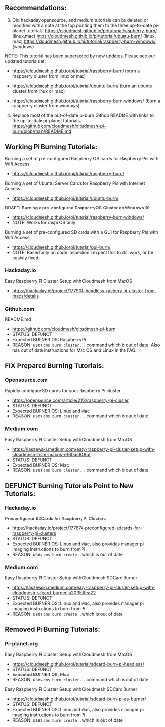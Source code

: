 ## Recommendations:

3. Old hackaday,opensource, and medium tutorials can be deleted or modified with a note at the top pointing them to the three up-to-date pi-planet tutorials:
       https://cloudmesh.github.io/pi/tutorial/raspberry-burn/ (linux,mac)
       https://cloudmesh.github.io/pi/tutorial/ubuntu-burn/ (linux, max)
       https://cloudmesh.github.io/pi/tutorial/raspberry-burn-windows/ (windows)
       
NOTE: This tutorial has been superseded by new updates. Please see our updated tutorials at:

- https://cloudmesh.github.io/pi/tutorial/raspberry-burn/ (burn a raspberry cluster from linux or mac)

- https://cloudmesh.github.io/pi/tutorial/ubuntu-burn/ (burn an ubuntu cluster from linux or mac)
    
- https://cloudmesh.github.io/pi/tutorial/raspberry-burn-windows/ (burn a raspberry cluster from windows)

       
4. Replace most of the out-of-date pi-burn Github README with links to the up-to-date pi-planet tutorials. https://github.com/cloudmesh/cloudmesh-pi-burn/blob/main/README.md 

## Working Pi Burning Tutorials:

Burning a set of pre-configured Raspberry OS cards for Raspberry Pis with Wifi Access

- https://cloudmesh.github.io/pi/tutorial/raspberry-burn/

Burning a set of Ubuntu Server Cards for Raspberry Pis with Internet Access

- https://cloudmesh.github.io/pi/tutorial/ubuntu-burn/

DRAFT: Burning a pre-configured RaspberryOS Cluster on Windows 10

- https://cloudmesh.github.io/pi/tutorial/raspberry-burn-windows/
- NOTE: Works for raspi OS only

Burning a set of pre-configured SD cards with a GUI for Raspberry Pis with Wifi Access

- https://cloudmesh.github.io/pi/tutorial/gui-burn/
- NOTE: Based only on code inspection I expect this to still work, or be easiyly fixed.


### Hackaday.io

Easy Raspberry PI Cluster Setup with Cloudmesh from MacOS
- https://hackaday.io/project/177904-headless-rasbery-pi-cluster-from-macs/details

### Github.com

README.md
- https://github.com/cloudmesh/cloudmesh-pi-burn
- STATUS: DEFUNCT
- Expected BURNER OS: Raspberry Pi
- REASON: uses `cms burn cluster...` command which is out of date. Also has out of date instructions for Mac OS and Linux in the FAQ.   

## FIX Prepared Burning Tutorials:

### Opensource.com

Rapidly configure SD cards for your Raspberry Pi cluster
- https://opensource.com/article/21/3/raspberry-pi-cluster
- STATUS: DEFUNCT
- Expected BURNER OS: Linux and Mac
- REASON: uses `cms burn cluster...` command which is out of date 

### Medium.com

Easy Raspberry PI Cluster Setup with Cloudmesh from MacOS
- https://laszewski.medium.com/easy-raspberry-pi-cluster-setup-with-cloudmesh-from-macos-e160ac848bf
- STATUS: DEFUNCT
- Expected BURNER OS: Mac
- REASON: uses `cms burn cluster...` command which is out of date

## DEFUNCT Burning Tutorials Point to New Tutorials:

### Hackaday.io

Preconfigured SDCards for Raspberry Pi Clusters
- https://hackaday.io/project/177874-preconfigured-sdcards-for-raspberry-pi-clusters
- STATUS: DEFUNCT
- Expected BURNER OS: Linux and Mac, also provides manager pi imaging instructions to burn from Pi
- REASON: uses `cms burn create..` which is out of date

### Medium.com

Easy Raspberry PI Cluster Setup with Cloudmesh SDCard Burner
- https://laszewski.medium.com/easy-raspberry-pi-cluster-setup-with-cloudmesh-sdcard-burner-a2035dfea22
- STATUS: DEFUNCT
- Expected BURNER OS: Linux and Mac, also provides manager pi imaging instructions to burn from Pi
- REASON: uses `cms burn create..` which is out of date

## Removed Pi Burning Tutorials:

### Pi-planet.org

Easy Raspberry PI Cluster Setup with Cloudmesh from MacOS
- https://cloudmesh.github.io/pi/tutorial/sdcard-burn-pi-headless/
- STATUS: DEFUNCT
- Expected BURNER OS: Mac
- REASON: uses `cms burn cluster...` command which is out of date

Easy Raspberry PI Cluster Setup with Cloudmesh SDCard Burner
- https://cloudmesh.github.io/pi/tutorial/sdcard-burn-pi-as-burner/
- STATUS: DEFUNCT
- Expected BURNER OS: Linux and Mac, also provides manager pi imaging instructions to burn from Pi
- REASON: uses `cms burn create..` which is out of date
